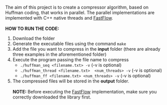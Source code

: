 The aim of this project is to create a compressor algorithm, based on Huffman coding, that works in parallel. The parallel implementations are implemented with C++ native threads and [FastFlow](https://github.com/fastflow/fastflow).<br /><br />
**HOW TO RUN THE CODE:**
  1. Download the folder
  2. Generate the executable files using the command ```make```
  3. Add the file you want to compress in the **input** folder (there are already three examples in the aforementioned folder)
  4. Execute the program passing the file name to compress
      - ```./huffman_seq <filename.txt> -v``` (-v is optional)
      - ```./huffman_thread <filename.txt>  <num_threads> -v``` (-v is optional)
      - ```./huffman_ff <filename.txt> <num_threads> -v``` (-v is optional)
  5. The compressed files will be stored in the **output** folder.<br /><br />
**NOTE:** Before executing the [FastFlow](https://github.com/fastflow/fastflow) implementation, make sure you correctly downloaded the library first.
